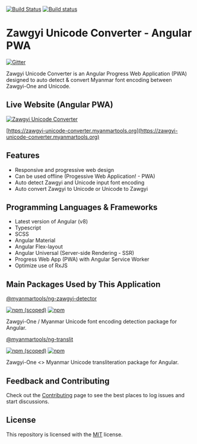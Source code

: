 [![Build Status](https://dev.azure.com/myanmartools/zawgyi-unicode-converter-angular-pwa/_apis/build/status/myanmartools.zawgyi-unicode-converter-angular-pwa?branchName=master)](https://dev.azure.com/myanmartools/zawgyi-unicode-converter-angular-pwa/_build/latest?definitionId=3&branchName=master)
[![Build status](https://ci.appveyor.com/api/projects/status/ybu0vcw6y6ilvndm?svg=true)](https://ci.appveyor.com/project/admindagonmetriccom/zawgyi-unicode-converter-angular-pwa)

# Zawgyi Unicode Converter - Angular PWA

[![Gitter](https://badges.gitter.im/myanmartools/community.svg)](https://gitter.im/myanmartools/community?utm_source=badge&utm_medium=badge&utm_campaign=pr-badge)

Zawgyi Unicode Converter is an Angular Progress Web Application (PWA) designed to auto detect & convert Myanmar font encoding between Zawgyi-One and Unicode.

## Live Website (Angular PWA)

[![Zawgyi Unicode Converter](https://zawgyi-unicode-converter.myanmartools.org/assets/images/appicons/v1/ios/ios-appicon-180x180.png)](https://zawgyi-unicode-converter.myanmartools.org)

[https://zawgyi-unicode-converter.myanmartools.org](https://zawgyi-unicode-converter.myanmartools.org)

## Features

* Responsive and progressive web design
* Can be used offline (Progessive Web Application! - PWA)
* Auto detect Zawgyi and Unicode input font encoding
* Auto convert Zawgyi to Unicode or Unicode to Zawgyi

## Programming Languages & Frameworks

* Latest version of Angular (v8)
* Typescript
* SCSS
* Angular Material
* Angular Flex-layout
* Angular Universal (Server-side Rendering - SSR)
* Progress Web App (PWA) with Angular Service Worker
* Optimize use of RxJS

## Main Packages Used by This Application

[@myanmartools/ng-zawgyi-detector](https://www.npmjs.com/package/@myanmartools/ng-zawgyi-detector)

[![npm (scoped)](https://img.shields.io/npm/v/@myanmartools/ng-zawgyi-detector.svg)](https://www.npmjs.com/package/@myanmartools/ng-zawgyi-detector)
[![npm](https://img.shields.io/npm/dm/@myanmartools/ng-zawgyi-detector.svg)](https://www.npmjs.com/package/@myanmartools/ng-zawgyi-detector)

Zawgyi-One / Myanmar Unicode font encoding detection package for Angular.

[@myanmartools/ng-translit](https://www.npmjs.com/package/@myanmartools/ng-translit)

[![npm (scoped)](https://img.shields.io/npm/v/@myanmartools/ng-translit.svg)](https://www.npmjs.com/package/@myanmartools/ng-translit)
[![npm](https://img.shields.io/npm/dm/@myanmartools/ng-translit.svg)](https://www.npmjs.com/package/@myanmartools/ng-translit)

Zawgyi-One <> Myanmar Unicode transliteration package for Angular.

## Feedback and Contributing

Check out the [Contributing](https://github.com/myanmartools/zawgyi-unicode-converter-angular-pwa/blob/master/CONTRIBUTING.md) page to see the best places to log issues and start discussions.

## License

This repository is licensed with the [MIT](https://github.com/myanmartools/zawgyi-unicode-converter-angular-pwa/blob/master/LICENSE) license.